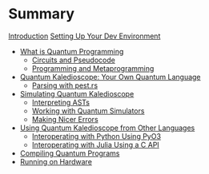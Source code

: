 # Summary

[Introduction](intro.md)
[Setting Up Your Dev Environment]()

- [What is Quantum Programming](./quantum-programming.md)
    - [Circuits and Pseudocode]()
    - [Programming and Metaprogramming]()
- [Quantum Kaledioscope: Your Own Quantum Language]()
    - [Parsing with pest.rs]()
- [Simulating Quantum Kaledioscope]()
    - [Interpreting ASTs]()
    - [Working with Quantum Simulators]()
    - [Making Nicer Errors]()
- [Using Quantum Kaledioscope from Other Languages]()
    - [Interoperating with Python Using PyO3]()
    - [Interoperating with Julia Using a C API]()
- [Compiling Quantum Programs]()
- [Running on Hardware]()
